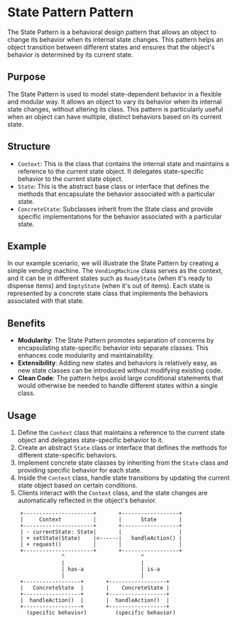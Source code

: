 # State Pattern Pattern

The State Pattern is a behavioral design pattern that allows an object to change its behavior when its internal state changes. This pattern helps an object transition between different states and ensures that the object's behavior is determined by its current state.

## Purpose

The State Pattern is used to model state-dependent behavior in a flexible and modular way. It allows an object to vary its behavior when its internal state changes, without altering its class. This pattern is particularly useful when an object can have multiple, distinct behaviors based on its current state.

## Structure

- `Context`: This is the class that contains the internal state and maintains a reference to the current state object. It delegates state-specific behavior to the current state object.
- `State`: This is the abstract base class or interface that defines the methods that encapsulate the behavior associated with a particular state.
- `ConcreteState`: Subclasses inherit from the State class and provide specific implementations for the behavior associated with a particular state.

## Example

In our example scenario, we will illustrate the State Pattern by creating a simple vending machine. The `VendingMachine` class serves as the context, and it can be in different states such as `ReadyState` (when it's ready to dispense items) and `EmptyState` (when it's out of items). Each state is represented by a concrete state class that implements the behaviors associated with that state.

## Benefits

- **Modularity**: The State Pattern promotes separation of concerns by encapsulating state-specific behavior into separate classes. This enhances code modularity and maintainability.
- **Extensibility**: Adding new states and behaviors is relatively easy, as new state classes can be introduced without modifying existing code.
- **Clean Code**: The pattern helps avoid large conditional statements that would otherwise be needed to handle different states within a single class.

## Usage

1. Define the `Context` class that maintains a reference to the current state object and delegates state-specific behavior to it.
2. Create an abstract `State` class or interface that defines the methods for different state-specific behaviors.
3. Implement concrete state classes by inheriting from the `State` class and providing specific behavior for each state.
4. Inside the `Context` class, handle state transitions by updating the current state object based on certain conditions.
5. Clients interact with the `Context` class, and the state changes are automatically reflected in the object's behavior.
````
    +----------------------+       +------------------+
    |     Context          |       |      State       |
    +----------------------+       +------------------+
    | - currentState: State|       |                  |
    | + setState(State)    |<------|   handleAction() |
    | + request()          |       |                  |
    +----------------------+       +------------------+
                 ^                        ^
                 |                        |
                 | has-a                  | is-a
                 |                        |
    +------------------+       +------------------+
    |   ConcreteState  |       |    ConcreteState |
    +------------------+       +------------------+
    |  handleAction()  |       |  handleAction()  |
    +------------------+       +------------------+
      (specific behavior)         (specific behavior)


